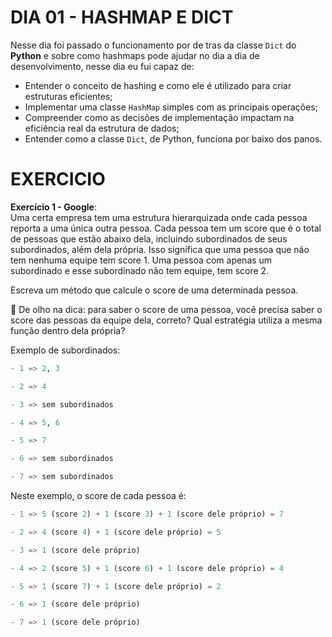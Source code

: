 # DIA 01 - HASHMAP E DICT 

Nesse dia foi passado o funcionamento por de tras da classe `Dict` do **Python** e sobre como hashmaps pode ajudar no dia a dia de desenvolvimento, nesse dia eu fui capaz de:

- Entender o conceito de hashing e como ele é utilizado para criar estruturas eficientes;
- Implementar uma classe `HashMap` simples com as principais operações;
- Compreender como as decisões de implementação impactam na eficiência real da estrutura de dados;
- Entender como a classe `Dict`, de Python, funciona por baixo dos panos.

# EXERCICIO

**Exercício 1 - Google**: <br>
Uma certa empresa tem uma estrutura hierarquizada onde cada pessoa reporta a uma única outra pessoa. Cada pessoa tem um score que é o total de pessoas que estão abaixo dela, incluindo subordinados de seus subordinados, além dela própria. Isso significa que uma pessoa que não tem nenhuma equipe tem score 1. Uma pessoa com apenas um subordinado e esse subordinado não tem equipe, tem score 2.

Escreva um método que calcule o score de uma determinada pessoa.

👀 De olho na dica: para saber o score de uma pessoa, você precisa saber o score das pessoas da equipe dela, correto? Qual estratégia utiliza a mesma função dentro dela própria?

Exemplo de subordinados:

```py
- 1 => 2, 3

- 2 => 4

- 3 => sem subordinados

- 4 => 5, 6

- 5 => 7

- 6 => sem subordinados

- 7 => sem subordinados
```

Neste exemplo, o score de cada pessoa é:

```py
- 1 => 5 (score 2) + 1 (score 3) + 1 (score dele próprio) = 7

- 2 => 4 (score 4) + 1 (score dele próprio) = 5

- 3 => 1 (score dele próprio)

- 4 => 2 (score 5) + 1 (score 6) + 1 (score dele próprio) = 4

- 5 => 1 (score 7) + 1 (score dele próprio) = 2

- 6 => 1 (score dele próprio)

- 7 => 1 (score dele próprio)
```